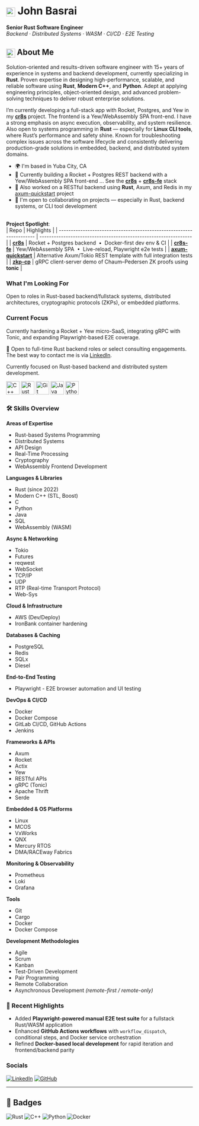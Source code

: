# <img src="https://www.rust-lang.org/logos/rust-logo-32x32.png" alt="Rust" width="24" valign="middle" /> John Basrai

**Senior Rust Software Engineer**  
*Backend · Distributed Systems · WASM · CI/CD · E2E Testing*

## <img src="https://www.rust-lang.org/logos/rust-logo-32x32.png" alt="Rust" width="24" valign="middle" /> About Me

Solution-oriented and results-driven software engineer with 15+ years of experience in systems and backend development, currently specializing in **Rust**. Proven expertise in designing high-performance, scalable, and reliable software using **Rust**, **Modern C++**, and **Python**. Adept at applying engineering principles, object-oriented design, and advanced problem-solving techniques to deliver robust enterprise solutions.

I’m currently developing a full-stack app with Rocket, Postgres, and Yew in my **[cr8s](https://github.com/JohnBasrai/cr8s)** project.
The frontend is a Yew/WebAssembly SPA front-end. I have a strong emphasis on async execution, observability, and system resilience. Also open to systems programming in **Rust** — especially for **Linux CLI tools**, where Rust’s performance and safety shine. Known for troubleshooting complex issues across the software lifecycle and consistently delivering production-grade solutions in embedded, backend, and distributed system domains.

- 🌍 I'm based in Yuba City, CA
- 🧠 Currently building a Rocket + Postgres REST backend with a Yew/WebAssembly SPA front-end … See the **[cr8s](https://github.com/JohnBasrai/cr8s)** + **[cr8s-fe](https://github.com/JohnBasrai/cr8s-fe)** stack
- 🧠 Also worked on a RESTful backend using **Rust**, Axum, and Redis in my [axum-quickstart](https://github.com/JohnBasrai/axum-quickstart) project  
- 🤝 I'm open to collaborating on projects — especially in Rust, backend systems, or CLI tool development

<br> **Project Spotlight**:  
| Repo                                                                 | Highlights                                                       |
| -------------------------------------------------------------------- | ---------------------------------------------------------------- |
| **[cr8s](https://github.com/JohnBasrai/cr8s)**                       | Rocket + Postgres backend  •  Docker-first dev env & CI          |
| **[cr8s-fe](https://github.com/JohnBasrai/cr8s-fe)**                 | Yew/WebAssembly SPA  •  Live-reload, Playwright e2e tests        |
| **[axum-quickstart](https://github.com/JohnBasrai/axum-quickstart)** | Alternative Axum/Tokio REST template with full integration tests |
| **[zkp-cp](https://github.com/JohnBasrai/zkp-cp)**   | gRPC client-server demo of Chaum–Pedersen ZK proofs using **tonic**  |

### What I'm Looking For
Open to roles in Rust-based backend/fullstack systems, distributed architectures, cryptographic protocols (ZKPs), or embedded platforms.

### Current Focus
Currently hardening a Rocket + Yew micro-SaaS, integrating gRPC with Tonic, and expanding Playwright-based E2E coverage.

💼 Open to full-time Rust backend roles or select consulting engagements.<br>
The best way to contact me is via [LinkedIn](https://www.linkedin.com/in/johnbasrai).

Currently focused on Rust-based backend and distributed system development.

<p align="left">
<a href="https://docs.microsoft.com/en-us/cpp/?view=msvc-170" target="_blank" rel="noreferrer"><img src="https://raw.githubusercontent.com/danielcranney/readme-generator/main/public/icons/skills/cplusplus-colored.svg" width="36" height="36" alt="C++" /></a>
<a href="https://www.rust-lang.org/" target="_blank" rel="noreferrer"><img src="https://raw.githubusercontent.com/danielcranney/readme-generator/main/public/icons/skills/rust-colored.svg" width="36" height="36" alt="Rust" /></a>
<a href="https://git-scm.com/" target="_blank" rel="noreferrer"><img src="https://raw.githubusercontent.com/danielcranney/readme-generator/main/public/icons/skills/git-colored.svg" width="36" height="36" alt="Git" /></a>
<a href="https://www.oracle.com/java/" target="_blank" rel="noreferrer"><img src="https://raw.githubusercontent.com/danielcranney/readme-generator/main/public/icons/skills/java-colored.svg" width="36" height="36" alt="Java" /></a>
<a href="https://www.python.org/" target="_blank" rel="noreferrer"><img src="https://raw.githubusercontent.com/danielcranney/readme-generator/main/public/icons/skills/python-colored.svg" width="36" height="36" alt="Python" /></a>
</p>

### 🛠️ Skills Overview

**Areas of Expertise**  
- Rust-based Systems Programming  
- Distributed Systems  
- API Design  
- Real-Time Processing  
- Cryptography  
- WebAssembly Frontend Development  

**Languages & Libraries**  
- Rust (since 2022)  
- Modern C++ (STL, Boost)  
- C  
- Python  
- Java  
- SQL  
- WebAssembly (WASM)  

**Async & Networking**  
- Tokio  
- Futures  
- reqwest  
- WebSocket  
- TCP/IP  
- UDP  
- RTP (Real-time Transport Protocol)  
- Web-Sys  

**Cloud & Infrastructure**  
- AWS (Dev/Deploy)  
- IronBank container hardening  

**Databases & Caching**  
- PostgreSQL  
- Redis  
- SQLx  
- Diesel  

**End-to-End Testing**  
 - Playwright - E2E browser automation and UI testing 

**DevOps & CI/CD**  
- Docker  
- Docker Compose  
- GitLab CI/CD, GitHub Actions
- Jenkins  

**Frameworks & APIs**  
- Axum  
- Rocket  
- Actix  
- Yew  
- RESTful APIs  
- gRPC (Tonic)  
- Apache Thrift  
- Serde  

**Embedded & OS Platforms**  
- Linux  
- MCOS  
- VxWorks  
- QNX  
- Mercury RTOS  
- DMA/RACEway Fabrics  

**Monitoring & Observability**  
- Prometheus  
- Loki  
- Grafana  

**Tools**  
- Git  
- Cargo  
- Docker  
- Docker Compose  

**Development Methodologies**  
- Agile  
- Scrum  
- Kanban  
- Test-Driven Development  
- Pair Programming  
- Remote Collaboration  
- Asynchronous Development *(remote-first / remote-only)*

### 🔧 Recent Highlights

- Added **Playwright-powered manual E2E test suite** for a fullstack Rust/WASM application
- Enhanced **GitHub Actions workflows** with `workflow_dispatch`, conditional steps, and Docker service orchestration
- Refined **Docker-based local development** for rapid iteration and frontend/backend parity


### Socials

[![LinkedIn](https://img.shields.io/badge/LinkedIn-0A66C2?style=flat&logo=linkedin&logoColor=white)](https://www.linkedin.com/in/johnbasrai/)
[![GitHub](https://img.shields.io/badge/GitHub-181717?style=flat&logo=github&logoColor=white)](https://github.com/JohnBasrai)

---

## 🏅 Badges

![Rust](https://img.shields.io/badge/Rust-000000?style=for-the-badge&logo=rust&logoColor=white)
![C++](https://img.shields.io/badge/C++-00599C?style=for-the-badge&logo=cplusplus&logoColor=white)
![Python](https://img.shields.io/badge/Python-3776AB?style=for-the-badge&logo=python&logoColor=white)
![Docker](https://img.shields.io/badge/Docker-2496ED?style=for-the-badge&logo=docker&logoColor=white)
